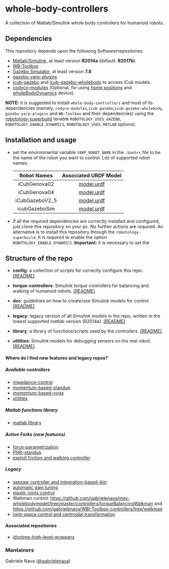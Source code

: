 # whole-body-controllers

A collection of Matlab/Simulink whole body controllers for humanoid robots. 

## Dependencies

This repository depends upon the following Software/repositories:

- [Matlab/Simulink](https://it.mathworks.com/products/matlab.html), at least version **R2014a** (default: **R2017b**)
- [WB-Toolbox](https://github.com/robotology/WB-Toolbox)
- [Gazebo Simulator](http://gazebosim.org/), at least version **7.8**
- [gazebo-yarp-plugins](https://github.com/robotology/gazebo-yarp-plugins)
- [icub-gazebo](https://github.com/robotology/icub-gazebo) and [icub-gazebo-wholebody](https://github.com/robotology-playground/icub-gazebo-wholebody) to access iCub models.
- [codyco-modules](https://github.com/robotology/codyco-modules) (Optional, for using [home positions](https://github.com/robotology/codyco-modules/tree/master/src/modules/torqueBalancing/app/robots) and [wholeBodyDynamics](https://github.com/robotology/codyco-modules/tree/master/src/devices/wholeBodyDynamics) device).

**NOTE:** it is suggested to install `whole-body-controllers` and most of its dependencies (namely, `codyco-modules`,`icub-gazebo`,`icub-gazebo-wholebody`, `gazebo-yarp-plugins` and `WB-Toolbox` and their dependencies) using the [robotology-superbuild](https://github.com/robotology/robotology-superbuild) (enable `ROBOTOLOGY_USES_GAZEBO`, `ROBOTOLOGY_ENABLE_DYNAMICS`, `ROBOTOLOGY_USES_MATLAB` options).

## Installation and usage

- set the environmental variable `YARP_ROBOT_NAME` in the `.bashrc` file to be the name of the robot you want to control. List of supported robot names:

  | Robot Names | Associated URDF Model |
  |:-------------:|:-------------:|
  | iCubGenova02 | [model.urdf](https://github.com/robotology/icub-models/blob/master/iCub/robots/iCubGenova02/model.urdf) |
  | iCubGenova04 | [model.urdf](https://github.com/robotology/icub-models/blob/master/iCub/robots/iCubGenova04/model.urdf) |
  | iCubGazeboV2_5 |[model.urdf](https://github.com/robotology/icub-models/blob/master/iCub/robots/iCubGazeboV2_5/model.urdf)|
  | icubGazeboSim |[model.urdf](https://github.com/robotology/yarp-wholebodyinterface/blob/master/app/robots/icubGazeboSim/model.urdf) |

- if all the required dependencies are correctly installed and configured, just clone this repository on your pc. No further actions are required. An alternative is to install this repository through the `robotology-superbuild`. It is required to enable the option `ROBOTOLOGY_ENABLE_DYNAMICS`. **Important:** it is necessary to set the 

## Structure of the repo

- **config**: a collection of scripts for correctly configure this repo. [[README]](config/README.md)

- **torque-controllers**: Simulink torque controllers for balancing and walking of humanoid robots. [[README]](torque-controllers/README.md)

- **doc**: guidelines on how to create/use Simulink models for control. [[README]](doc/README.md)

- **legacy**: legacy version of all Simulink models in the repo, written in the lowest supported matlab version (R2014a). [[README]](legacy/README.md)

- **library**: a library of functions/scripts used by the controllers. [[README]](library/README.md)

- **utilities**: Simulink models for debugging sensors on the real robot. [[README]](utilities/README.md)

#### Where do I find new features and legacy repos?

##### Available controllers 

- [impedance-control](https://github.com/robotology/whole-body-controllers/tree/master/torque-controllers/impedance-control)
- [momentum-based-standup](https://github.com/robotology/whole-body-controllers/tree/master/torque-controllers/momentum-based-standup)
- [momentum-based-yoga](https://github.com/robotology/whole-body-controllers/tree/master/torque-controllers/momentum-based-yoga)
- [utilities](https://github.com/robotology/whole-body-controllers/tree/master/utilities)

##### Matlab functions library

- [matlab library](https://github.com/robotology/whole-body-controllers/tree/master/library/matlab)

##### Active Forks (new features)

- [force-parametrization](https://github.com/ahmadgazar/whole-body-controllers)
- [PhRI-standup](https://github.com/Yeshasvitvs/wholeBodyControllers)
- [exploit friction and walking controller](https://github.com/gabrielenava/whole-body-controllers)

##### Legacy

- [seesaw controller and integration-based-ikin](https://github.com/gabrielenava/whole-body-controllers/tree/legacy)
- [automatic gain tuning](https://github.com/gabrielenava/mex-wholebodymodel/tree/master/controllers/torqueBalancingGainTuning)
- [elastic joints control](https://github.com/gabrielenava/mex-wholebodymodel/tree/master/controllers/torqueBalancing_JE)
- Walkman control: https://github.com/gabrielenava/mex-wholebodymodel/tree/master/controllers/torqueBalancingWalkman and https://github.com/gabrielenava/WBI-Toolbox-controllers/tree/walkman
- [joint-space control and centroidal transformation](https://github.com/gabrielenava/mex-wholebodymodel/tree/master/controllers/torqueBalancingJointControl)

#### Associated repositories

- [idyntree-high-level-wrappers](https://github.com/gabrielenava/idyntree-high-level-wrappers)

### Mantainers

Gabriele Nava ([@gabrielenava](https://github.com/gabrielenava))
